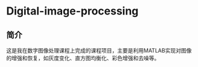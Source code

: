 # Digital-image-processing
## 简介
这是我在数字图像处理课程上完成的课程项目，主要是利用MATLAB实现对图像的增强和恢复，如灰度变化、直方图均衡化、彩色增强和去噪等。
